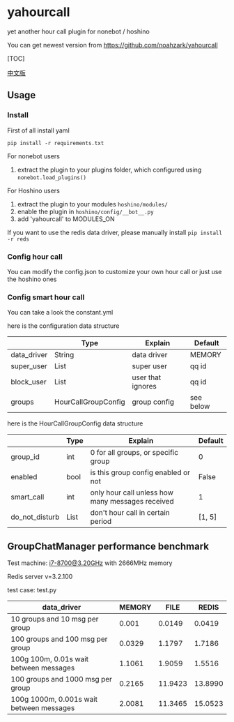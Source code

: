 # yahourcall

yet another hour call plugin for nonebot / hoshino

You can get newest version from https://github.com/noahzark/yahourcall

[TOC]

[中文版](https://github.com/noahzark/yahourcall/blob/master/README.zh.md)

## Usage

### Install

First of all install yaml

`pip install -r requirements.txt`

For nonebot users

1. extract the plugin to your plugins folder, which configured using `nonebot.load_plugins()`

For Hoshino users

1. extract the plugin to your modules `hoshino/modules/`
2. enable the plugin in `hoshino/config/__bot__.py`
3. add 'yahourcall' to MODULES_ON

If you want to use the redis data driver, please manually install `pip install -r reds`

### Config hour call

You can modify the config.json to customize your own hour call or just use the hoshino ones

### Config smart hour call

You can take a look the constant.yml

here is the configuration data structure

|             | Type                | Explain           | Default   |
| ----------- | ------------------- | ----------------- | --------- |
| data_driver | String              | data driver       | MEMORY    |
| super_user  | List<int>           | super user        | qq id     |
| block_user  | List<int>           | user that ignores | qq id     |
| groups      | HourCallGroupConfig | group config      | see below |

here is the HourCallGroupConfig data structure

|                | Type      | Explain                                          | Default |
| -------------- | --------- | ------------------------------------------------ | ------- |
| group_id       | int       | 0 for all groups, or specific group              | 0       |
| enabled        | bool      | is this group config enabled or not              | False   |
| smart_call     | int       | only hour call unless how many messages received | 1       |
| do_not_disturb | List<int> | don't hour call in certain period                | [1, 5]  |



## GroupChatManager performance benchmark

Test machine: i7-8700@3.20GHz with 2666MHz memory

Redis server v=3.2.100

test case: test.py

| data_driver                              | MEMORY | FILE    | REDIS   |
| ---------------------------------------- | ------ | ------- | ------- |
| 10 groups and 10 msg per group           | 0.001  | 0.0149  | 0.0419  |
| 100 groups and 100 msg per group         | 0.0329 | 1.1797  | 1.7186  |
| 100g 100m, 0.01s wait between messages   | 1.1061 | 1.9059  | 1.5516  |
| 100 groups and 1000 msg per group        | 0.2165 | 11.9423 | 13.8990 |
| 100g 1000m, 0.001s wait between messages | 2.0081 | 11.3465 | 15.0523 |

